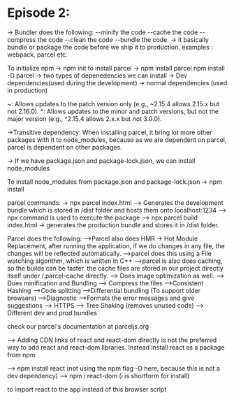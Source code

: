 # Episode 2:

-> Bundler does the following:
--minify the code
--cache the code
--compress the code
--clean the code
--bundle the code.
-> it basically bundle or package the code before we ship it to production.
examples : webpack, parcel etc.

To initialize npm -> npm init
to install parcel -> npm install parcel
npm install -D parcel
-> two types of depenedencies we can install
-> Dev dependencies(used during the development)
-> normal dependencies (used in production)

~: Allows updates to the patch version only (e.g., ~2.15.4 allows 2.15.x but not 2.16.0).
^: Allows updates to the minor and patch versions, but not the major version (e.g., ^2.15.4 allows 2.x.x but not 3.0.0).

->Transitive dependency: When installing parcel, it bring lot more other packages with it to node_modules, because as we are dependent on parcel, parcel is dependent on other packages.

-> If we have package.json and package-lock.json, we can install node_modules

To install node_modules from package.json and package-lock.json -> npm install

parcel commands:
-> npx parcel index.html --> Generates the development bundle which is stored in /dist folder and hosts them onto localhost:1234
--> npx command is used to execute the package
--> npx parcel build index.html -> generates the production bundle and stores it in /dist folder.

Parcel does the following:
-->Parcel also does HMR -> Hot Module Replacement, after running the application, if we do changes in any file, the changes will be reflected automatically.
-->parcel does this using a File watching algorithm, which is written in C++
-->parcel is also does caching, so the builds can be faster. the cache files are stored in our project directly itself under /.parcel-cache directly.
--> Does image optimization as well.
--> Does minification and Bundling
--> Compress the files
-->Consistent Hashing
-->Code splitting
-->Differential bundling (To support older browsers)
-->Diagnostic
-->Formats the error messages and give suggestions
--> HTTPS
--> Tree Shaking (removes unused code)
--> Different dev and prod bundles

check our parcel's documentation at parceljs.org

--> Adding CDN links of react and react-dom directly is not the preferred way to add react and react-dom libraries. Instead install react as a package from npm

--> npm install react (not using the npm flag -D here, because this is not a dev dependency)
--> npm i react-dom (i is shortform for install)

to import react to the app
instead of this browser script <script src = "./App.js"> this will throw error
@parcel/transformer-js: Browser scripts cannot have imports or exports.

we have to add like <script type = "module" src = "./App.js">

-->Browserslist:
we can add the following configuration in package.json

       "browserslist":[
       "last 3 versions"
      ]

      it makes sure that the application will run in the last 3 versions of all the browser and it may or may not work in the other older version.

      to know more about the coverage and query composition for browserslist visit : https://browserslist.dev/

---All the above things are done automatically by create react-app command, but these are the different packages that are used internally, which makes the react app faster by doing bundling and caching and etc.

Episode-3:Laying the foundation

--> Adding custom scripts in package.json to have shortforms of the commands.
"scripts": {
"start": "parcel index.html --open",
"build": "parcel build index.html",
"test": "jest"
},
Next time to start the application we can run npm run start or npm start instead of npx parcel index.html(note: npm without run can only be used for start)

React element => Object =>(when we render to DOM it becomes) HTML Element

Code snippet:
const heading = React.createElement("h1", {id: "heading"}, "Hello World from React");
const root = ReactDOM.createRoot(document.getElementById("root"));
root.render(heading);

render method will convert the heading object to HTML element and replace the root div content with it.

JSX:(read more about it)
-> JSX is not HTML in JS, it's like HTML and XML like syntax
-> JSX element => React Element => Object => HTML Element
const jsxHeading = <h1 id="Heading">Namste React using JSX</h1>

->JSX code is transpiled before it reaches the JS Engine, This is orchestrated by Parcel -> Uses Babel to convert the JSX code to what React understands(React.createElement in this example)

-> The attributes of JSX uses camelCase.
const jsxHeading = <h1 className="Heading" tabIndex="5">Namste React using JSX</h1>  
 //note:In HTML the attribute name in class, this is one such difference between JSX and HTML

-> Code which JS Engine can understand is EcmaScript(Javascript, JScript etc)

React Components:
-> Class Based component -> Old way of doing
-> Functional component -> New way of doing

React functional component: is just a function, which return JSX content

const HeadingComponent = () => {
return <h1>I am an Functional Component</h1>
}

-> Component variable name should always start with capital letter.

//This is how we render a component.
root.render(<HeadingComponent />)

-> You can use one component within another component. (This is called Component composition.)
JSX content in the end, is an React element (transpiled by Babel)

->we can write any JavaScript inside these brackets within the JSX.
-> So any function that returns a React element/JSX content is a functional component.
const HeadingComponent = () => (

<div id="container">
  {
    //we can write any JavaScript inside these brackets within the JSX.
    <h1>{number * 4}</h1>
  } 
  {jsxHeading}
 <Title />   
<h1 className="HeadingComponent">
    I am an Functional Component
</h1> 
</div>
);

-> So we can use react element inside the functional component and vice versa.
-> JSX also protects from cross site scripting attack. By sanitizing the ReactElement content.
-> React code is readable because of JSX
-> We can use Java script within the JSX, because of Babel

# Episode:4 -> Talk is cheap, show me the code:

-> Passing props to functional component is like passing arguments to a function.

-> config driven UI
-> whenever you are looping using map, give a key.
-> not using keys (not acceptable) <<<<<< index as key(use as last resort) <<<<<<<<<<<< unique id (best practice)

# Episode:5-> Let's Get Hooked.

->Best practice is to have each component in a different file with the component as filename.

->Before importing the component to App.js, the component should be exported.
-> By default we can only export one thing from one file, to export multiple things from one file, we have to use named export.
-> for importing a default export we dont need {}, but for importing a named export we need {}

- named export : export const CDN_URL = "https://media-assets.swiggy.com/swiggy/image/upload/fl_lossy,f_auto,q_auto,w_660/";

- importing a named export : import {LOGO_URL} from "../utils/constants";

-> so,There are two types of export and import. - Default Export/Import
export default Component;
import Component from "path" - Named Export/Import
export const Component;
import { Component } from "path"

# React Hooks

(Normal JS utility functions written by facebook developers.)

- useState() -> used to create Superpowerful state variable in react.
- useEffect()

Creating a normal JS Variable

- const listOfResturants = [];
  Creating a state variable
- const [listOfRestaurants,setListOfRestaurants] = useState([]);
  - we will be looping over the listOfResturants and update/modify we have to update to setListofRestaurants.
  - As soon as the state variabe is update (i.e by setting new values to setListofRestaurants), react re-renders the component.

# React is good at DOM manipulations

-> React uses Reconciliation Algorithm(Also called as React Fiber)
-> Virtual DOM is a representation of the actual DOM.
-> React uses DIFF algorithm to find the difference between old virtual dom and the new virtual dom

# React Fiber:

React Fiber Explanation
What is React Fiber?

- Acomplete rewrite of React's core algorithm
- Introduced in React 16
- Internal implementation of React's reconciliation algorithm
  Key Features
- Incremental Rendering
- Splits rendering work into chunks
- Can pause, resume, and prioritize rendering tasks
  Priority Levels
- Different types of updates get different priority:
- High: User interactions (clicks, input)
- Low: Data updates, network responses
  Main Concepts
- Reconciliation: Process of updating the DOM
- Work Units: Smallest units of work
- Virtual DOM: Tree of React elements
- Fiber Tree: Internal representation of component tree
  Benefits
- Better Performance
- Smoother animations
- Responsive user input
- Efficient background updates
  Concurrent Features
- Suspense
- Concurrent Mode
- Time Slicing

# Chapter-06: Exploring the world.

Better API approach for React:
page loads -> Render -> API call -> Render

-> useEffect Hook:
useEffect(CallbackFunction, Dependency Array);
-> useEffect's-> callBackFunction will be called after the component renders

    useEffect(() => {
      fetchData();
     },[] );

-> fetch() is a super function given by the browsers.
fetch() method returns a promise
-> Two ways to resolve a promise
-> using .then and .catch (traditional way)
-> Async await (Newer and better approach.)

# CORS -> Cross Origin Request Sharing

Browsers don't allow websites on one url to request data from different url.(Read more about it.)

# Latest UI Standard.

-> Shimmer UI -> components loads -> Render Shimmer UI (skeleton) -> API -> Render with API data.

# Conditional Rendering.

-> Rendering based on a conditon is called condtional rendering.

    if(listOfRestaurants.length === 0) {
    return (
      <div className="loading">
        <Shimmer />
      </div>
    );

}

# useState rendering

export const Header = () => {
const [btnNameReact, setBtnNameReact] = useState("Login");  
 <button className="login"
onClick={() =>{
setBtnNameReact("Logout");
console.log("Login button clicked :: " + btnNameReact);
}} >{btnNameReact}</button>

    }
    Question: How are we allowed to change the value of btnNameReact, even though it is a const variable.
    ANS: when setBtnNameReact("Logout") is called, react keeps track on this value and re-renders the Header component(by just calling the header component).when the component is rendering, it creates a new instance of btnNameReact with the updated value.

# So whenever state variable updated, react triggers a reconciliation cycle(Re Renders the component)

# Episode 07 : Finding the path.

# useEffect hook:

-> useEffect without dependency array, will be called everytime the component is rendered.
-> useEffect with empty dependency array, will be called only on initial render (just once).
-> useEffect with dependency arrray [btnNameReact], will be called after the initial render and when [btnNameReact] is updated.

# useState hook:

Best Practices:
-> Never create useState hook outside the functional component.
-> write your state variable at the top of the component.
-> Don't create state variable inside of IF conditon.
-> Don;t create state variable inside loops.
-> Don't create state variable inside functions. Just create them at top level of your component, make sure they are the first lines in your component.

# Routing

# React Router

    Install command: npm install react-router-dom

To use routing, we need to create routing configuration.
-> Import createBrowserRouter from "react-router-dom"
-> using createBrowserRouter create the routing configuration.
const appRouter = createBrowserRouter([
{
path: "/",
element: <AppLayout />
},
{
path: "/about",
element: <About />
}
])

-> To provide the routing configuration to the app, we need another compoment. - import { RouterProvider } from "react-router-dom". - Then render the RouterProvider instead of the mainComponent.
root.render(<RouterProvider router={appRouter}/>)

To learn more abour React Router and check for options other that createBrowserRouter visit: https://reactrouter.com/home

#### rafc is a shortcut to create boiler code of the functional component.

# useRouteError hook by "react-router-dom"

note: hook name starts with use, it is the naming convention react follows
-> to use it, import in your error page component.
const err = useRouteError();
the returned err object will have the additional information about the error.

     const appRouter = createBrowserRouter([
     {
        path: "/",
        element: <AppLayout />,
        errorElement: <Error />
    },
     ])

      # Child Routes

      const appRouter = createBrowserRouter([
      {
        path: "/",
        element: <AppLayout />,
        children: [
          {
            path: "/",
            element: <Body />,
          },
          {
            path: "/about",
            element: <About />,
          },
          {
            path: "/contact",
            element: <Contact />,
          },
          ],
          errorElement: <Error />,
          },
      ]);

-> To use the child routes, we can use the Outlet component from react-router-dom.

const AppLayout = () => {
return (

<div className="app">
  <Header />
  <Outlet />
</div>
);
};
-> Now based on the child path, <Outlet /> will be replaced by the child element.

# Link component, from React-Router-DOM

-> Don't use anchor tag <a href= "/about"> About us</a>, since it loads the entire page, including the header component.

  <Link to="/contact">Contact Us</Link>

-> Link is a wrapper on <a> tag, the link component internally uses <a>.

# React apps are Single page applications, because we are just interchanging the compoents instead of load a new page.

# Types of Routing in Web Apps.

- Client Side Routing
  React uses Client side routing, because we won't be making network call to switch between pages. Since all components are loaded at the start, going to a different page is nothing but switching to that component.
- Server side Routing
  Earlier days when using <a> tags, when we switch to a page, we are making a network call to get that page's information from server and load/render on the page.

# Episode-08: Let's Get Classy

Eventhough class based components is an old way of creating components in react, compared to the functional components,
understanding it helps us to understand the inner working of react better.

-> Class component is a regular javaScript class, that has a render method, which return's the JSX content.

import React from "react";
class UserClass extends React.Component {
render() {
return (
//JSX content
);
}
}
export default UserClass;

# Recieving Props:

# Class component:

- use a construction and call super inside the constructor.
  constructor(props) {
  super(props);
  console.log(props);
  }

- if we don't class the super method, and refer to props using this (this.props.name), the following error will be thrown.
  ReferenceError: Must call super constructor in derived class before accessing 'this' or returning from derived constructor.
  (Read more about it.)

# Functional component:

const User = (props) => {
return (

<h1>{props.user}</h1>
);
}

# Creating state variables:

# Functional component:

- import useState hook.
  const [count] = useState(0);

To access it inside return()

   <h1>Count : {count} </h1>

# Class based component:

constructor(props) {
super(props);
this.state = {
count: 0,
count1: 1,
count2: 2
};
}

To access it inside the return() of render():

  <h1>Count : {this.state.count} </h1>

# this.state is an object that will hold all the state variables, so we can multiple state variable at the same place, rather than using useState hook, where we will be calling useState() hook for each state variable creation.

# # Never update the state variable directly

## Updating the class component state variable.

    <button
      onClick={() => {
      this.setState({
      count: this.state.count + 1,
    });
    }} >
      Increment
      </button>

# even if the state object has multiple state variable in it, when updating using setState, we can just give the variables we want to update, the other state variable are not effected.

# ComponentDidMount method in class based component is similar to useEffect hook in functional component.

componentDidMount() {
console.log("Child compoment Did mount.");
}

# refer this for the diagram : [text](https://projects.wojtekmaj.pl/react-lifecycle-methods-diagram/)

# lifecycle happens in two phases:

          -> Render phase : constructor() -> render()
          -> Commit phase : React updates DOM and refs -> (componentDidMount / componentDidUpdate / componentWillUnMount)

# React optimizes, it will batch the render phase of the child components and then batches the commit phase of the child components.

# Since the DOM manipulation is a costly/slow process, react renders all the child components at once, where it will generate the virtual dom, render happens very fast and the diff is identified. it then do the commit phase(DOM manipulation) for all at once.

Parent Constructor
About.js:16 Parent Render
UserClass.js:10 P.V.J.Raju (Class)Child Constructor
UserClass.js:19 Child render
UserClass.js:10 P.V.J.Raju2 (Class)Child Constructor
UserClass.js:19 Child render
UserClass.js:14 P.V.J.Raju (Class)Child compoment Did mount.
UserClass.js:14 P.V.J.Raju2 (Class)Child compoment Did mount.
About.js:12 Parent component did mount.

# Mounting with API call, before do the api call in ComponentDidMount, we are setting the state variable with dummy data.

- MOUNTING
  - constructor (dummy data)
  - Render (dummy data)
    <HTML Dummy data>
  - Component Did Mount
    <API Call>
    <this.setState> -> State variable is updated.
- UPDATE
  render(API Data)
   <HTML (new API data)>
   componentDidUpdate

# Never compare react lifecycle methods with function component. useEffect is not similar to componentDidUpdate.

# functional way, to do something when count is changed

useEffect( () => {
//do something
},[count]);

# class component way, to do something when count is changed.

componentDidUpdate(prevProps, prevState) {
if(this.state.count !== prevstate.count){
//do some thing.
}
}

# use case of componentWillUnmount.

componentDidMount() {
this.timer = setInterval(() => {
console.log("I am ticking....)
}, 1000)
}

componentWillUnmount() {
clearInterval(this.timer);
console.log("Component will un Mount");
}

# How to achieve this in fucntional way of useEffect

useEffect(() => {
this.timer = setInterval( () =>
{
console.log("I am ticking...");
},1000);

return() = {
clearInterval(timer);
console.log("useEffect Return")
}
});

# Questions for reasearch.

# why do we call super(props) inside the constructor of React class component?

    By calling super(props), you ensure that the parent class (React.Component) performs its necessary initializations, allowing your component to function correctly within the React framework. This is crucial for accessing this.props and setting up the component’s initial state based on the props.

# why do we have to make the componentDidMount async, to make any api call inside it. and why can't we use async for useEffect.

      Why make componentDidMount async?
      You often want to perform side effects like fetching data right after a component mounts.

      You can define componentDidMount as an async function, or better, call an inner async function from it. Making it async lets you use await syntax for cleaner, readable code when handling API calls.

      There’s no strict requirement from React—componentDidMount can be async only if you want to use await for API calls. Otherwise, it's fine to use Promises directly inside it.

      componentDidMount does not expect a return value, so returning a Promise from an async lifecycle method has no technical consequence for React. That’s why using async is allowed.

      Why can't you use async for useEffect?
      The callback function passed to useEffect must return either:

      nothing (undefined), or

      a cleanup function (executed on unmount/re-run).

      An async function always returns a Promise, not a cleanup function or undefined. This breaks React’s expectations for what the effect callback should return.

      If you use an async function directly as the effect callback, React receives a Promise, so it can't run the cleanup logic correctly and may lead to bugs or memory leaks.

      To handle async calls in useEffect, you should:

      Define an async function inside the effect and call it (not returning the Promise), or

      Use an immediately-invoked async function (IIFE) inside the synchronous callback.

# Episode-09: Optimizing our App.

# Hooks are nothing but utiliy functions.

# you can create custom hooks and use them as utility methods.

import { useEffect, useState } from "react";
import { MENU_API } from "./constants";

const useRestaurantMenu = (resId) => {
const [resInfo, setResInfo] = useState(null);

//fetch data
useEffect(() => {
fetchData();
}, []);

const fetchData = async () => {
const data = await fetch(MENU_API + resId);
const json = await data.json();
setResInfo(json);
};

return resInfo;
};

export default useRestaurantMenu;

To use the custom hook, you call it like any other hook.
const data = fetchData(1234);

# Chunking / Code splitting / Dynamic Bundling / Lazy loading / On demand loading

Since in the end the bundler will merge all the code into one single js file, if we hundreds of components, the file size may increase drastically.

So, we can opt for lazy loading of a Component.
let's take an example of swiggy, where we have food delivery, instamart and dineout.
now we want to load the instamart and it's child components only when the user tries to go into that.

so, using lazy loading we can chunk our app into multiple js files instead on one js file.

so, in the homepage instead of importing the Instamart component directly, we will be using the method

lazy -> provided by React
const Grocery = lazy(() => import("./components/Instamart"));

React will throw an error, if we use only lazy without Suspence, since the file of Instmart will be loaded once clicked, but react renders even faster, by the time it tries to render, the file/component may not be loaded still.

<Suspense> is again given by React.
In our Router, we have to enclose the Instamart component with Suspense.

{
path: "/grocery",
element: (
<Suspense fallback={<h1>I am still loading</h1>}>
<Grocery />
</Suspense>
),
},

# Episode-10 : Styling the App.

# Ways to add styling in React

-> CSS
-> SASS
-> Styled components
-> Material UI
-> BootStrap
-> Chakra UI
-> Ant design
-> Tailwind CSS

# Tailwind CSS

"Rapidly build modern websites without ever leaving your HTML."

-> Bundler(Parcel) uses postcss to understand tailwind

Pros: styling can be written in the html file only, instead of switching to css file.

Cons: with more styling added, the jsx/html code may appear clumsy.

# Episode-11: Data is the New Oil.

# Higher order components:

->Higher order component is a function that take a component as input and enhances/ change it a bit and returns a component as output.

-> Ui Layer will be powered by the data layer.

# Controlled Component: The component which is controlled by it's parent componet.

# UnControlled Component: The componet which is controlled by itself rather than the parent.

-> Lifting the state up: https://react.dev/learn/sharing-state-between-components

# Props Drilling:

    -> Sending data from parent component to it's children and so on.
    -> we cannot skip the intermediate component to send props to lower component.
    -> This makes Props Drilling verbose and inconvenient.

-> This brings in the need of global data, which can be accessed by any component.

# React context:

import { createContext } from "react";

const UserContext = createContext({
loggedInUser: "Default User",
});

export default UserContext;

-> To access, the context, react provides a hook useContext.
-> Import it from react and also the context component you want to access.
-> Then access it like below:
const { loggedInUser } = useContext(UserContext);

# To set new value to context we have to use .provider and wrap around the components in APP.js level (I have tried wrapping in the component's jsx, but it is overridden from the value at App.js level)

return (
<UserContext.Provider value={{ loggedInUser: "hello" }}>

<div className="app">
{console.log(<Body />)}
<UserContext.Provider value={{ loggedInUser: userInfo }}>
<Header />
</UserContext.Provider>
<Outlet />
</div>
</UserContext.Provider>
);

-> In the above example the user name context of entire app is set to hello, and only for header I have set a different value.
